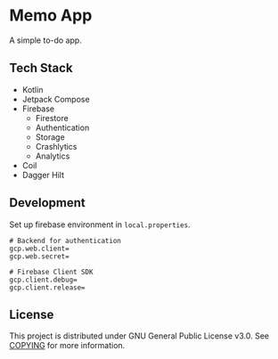 # Memo App

A simple to-do app.

## Tech Stack

- Kotlin
- Jetpack Compose
- Firebase
    - Firestore
    - Authentication
    - Storage
    - Crashlytics
    - Analytics
- Coil
- Dagger Hilt

## Development

Set up firebase environment in `local.properties`.

```properties
# Backend for authentication
gcp.web.client=
gcp.web.secret=

# Firebase Client SDK
gcp.client.debug=
gcp.client.release=
```

## License

This project is distributed under GNU General Public License v3.0. See [COPYING](./COPYING) for more
information.
